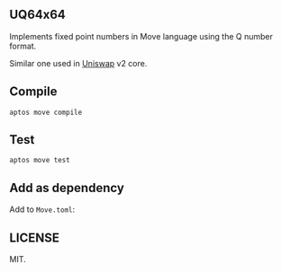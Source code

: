 ## UQ64x64

Implements fixed point numbers in Move language using the Q number format.

Similar one used in [Uniswap](https://github.com/Uniswap/v2-core/blob/master/contracts/libraries/UQ112x112.sol) v2 core.

## Compile

    aptos move compile

## Test

    aptos move test

## Add as dependency

Add to `Move.toml`:

    

## LICENSE

MIT.